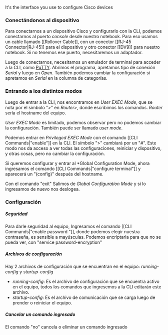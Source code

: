 It's the interface you use to configure Cisco devices


### Conectándonos al dispositivo
Para conectarnos a un dispositivo Cisco y configurarlo con la CLI, podemos conectarnos al puerto *console* desde nuestro notebook. Para eso usamos un cable llamado [[Rollover Cable]], con un conector [[RJ-45 Connector|RJ-45]] para el dispositivo y otro conector [[DV9]] para nuestro notebook. Si no tenemos ese puerto, necesitaremos un adaptador.

Luego de conectarnos, necesitamos un emulador de terminal para acceder a la CLI, como [PuTTY](https://putty.org/).
Abrimos el programa, apretamos tipo de conexión *Serial* y luego en *Open*. También podemos cambiar la configuración si apretamos en *Serial* en la columna de categorías.


### Entrando a los distintos modos
Luego de entrar a la CLI, nos encontramos en *User EXEC Mode*, que se nota por el símbolo ">" en 
*Router>*, donde escribimos los comandos. *Router* sería el hostname del equipo.

*User EXEC Mode* es limitado, podemos observar pero no podemos cambiar la configuración. También puede ser llamado *user mode*.

Podemos entrar en *Privileged EXEC Mode* con el comando [[CLI Commands|"enable"]] en la CLI. El símbolo ">" cambiará por un "#".
Este modo nos da acceso a ver todas las configuraciones, reiniciar y dispositivo, y otras cosas, pero no cambiar la configuración.

Si queremos configurar y entrar al *Global Configuration Mode, ahora ingresamos el comando [[CLI Commands|"configure terminal"]] y aparecerá un "(config)" después del hostname.

Con el comando "exit" Salimos de *Global Configuration Mode* y si lo ingresamos de nuevo nos deslogea.


### Configuración

##### Seguridad
Para darle seguridad al equipo, Ingresamos el comando [[CLI Commands|"enable password <clave>"]], donde podemos elegir nuestra contraseña, es sensible a mayúsculas.
Podemos encriptarla para que no se pueda ver, con "service password-encryption"
##### Archivos de configuración
Hay 2 archivos de configuración que se encuentran en el equipo: *running-config* y *startup-config*
- *running-config*:  Es el archivo de configuración que se encuentra activo en el equipo, todos los comandos que ingresemos a la CLI editarán este archivo.
- *startup-config*: Es el archivo de comunicación que se carga luego de prender o reiniciar el equipo.
##### Cancelar un comando ingresado
El comando "no" cancela o eliminar un comando ingresado








